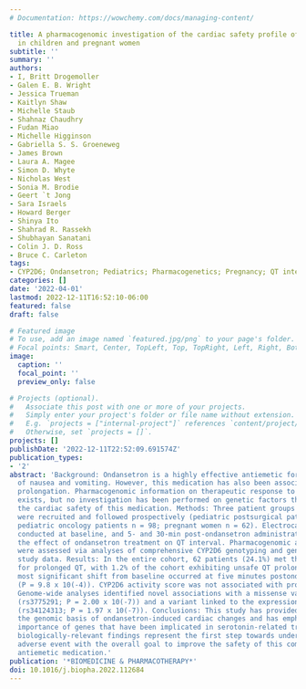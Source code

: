 ```yaml
---
# Documentation: https://wowchemy.com/docs/managing-content/

title: A pharmacogenomic investigation of the cardiac safety profile of ondansetron
  in children and pregnant women
subtitle: ''
summary: ''
authors:
- I, Britt Drogemoller
- Galen E. B. Wright
- Jessica Trueman
- Kaitlyn Shaw
- Michelle Staub
- Shahnaz Chaudhry
- Fudan Miao
- Michelle Higginson
- Gabriella S. S. Groeneweg
- James Brown
- Laura A. Magee
- Simon D. Whyte
- Nicholas West
- Sonia M. Brodie
- Geert `t Jong
- Sara Israels
- Howard Berger
- Shinya Ito
- Shahrad R. Rassekh
- Shubhayan Sanatani
- Colin J. D. Ross
- Bruce C. Carleton
tags:
- CYP2D6; Ondansetron; Pediatrics; Pharmacogenetics; Pregnancy; QT interval
categories: []
date: '2022-04-01'
lastmod: 2022-12-11T16:52:10-06:00
featured: false
draft: false

# Featured image
# To use, add an image named `featured.jpg/png` to your page's folder.
# Focal points: Smart, Center, TopLeft, Top, TopRight, Left, Right, BottomLeft, Bottom, BottomRight.
image:
  caption: ''
  focal_point: ''
  preview_only: false

# Projects (optional).
#   Associate this post with one or more of your projects.
#   Simply enter your project's folder or file name without extension.
#   E.g. `projects = ["internal-project"]` references `content/project/deep-learning/index.md`.
#   Otherwise, set `projects = []`.
projects: []
publishDate: '2022-12-11T22:52:09.691574Z'
publication_types:
- '2'
abstract: 'Background: Ondansetron is a highly effective antiemetic for the treatment
  of nausea and vomiting. However, this medication has also been associated with QT
  prolongation. Pharmacogenomic information on therapeutic response to ondansetron
  exists, but no investigation has been performed on genetic factors that influence
  the cardiac safety of this medication. Methods: Three patient groups receiving ondansetron
  were recruited and followed prospectively (pediatric postsurgical patients n = 101;
  pediatric oncology patients n = 98; pregnant women n = 62). Electrocardiograms were
  conducted at baseline, and 5- and 30-min post-ondansetron administration, to determine
  the effect of ondansetron treatment on QT interval. Pharmacogenomic associations
  were assessed via analyses of comprehensive CYP2D6 genotyping and genome-wide association
  study data. Results: In the entire cohort, 62 patients (24.1%) met the criteria
  for prolonged QT, with 1.2% of the cohort exhibiting unsafe QT prolongation. The
  most significant shift from baseline occurred at five minutes postondansetron administration
  (P = 9.8 x 10(-4)). CYP2D6 activity score was not associated with prolonged QT.
  Genome-wide analyses identified novel associations with a missense variant in TLR3
  (rs3775291; P = 2.00 x 10(-7)) and a variant linked to the expression of SLC36A1
  (rs34124313; P = 1.97 x 10(-7)). Conclusions: This study has provided insight into
  the genomic basis of ondansetron-induced cardiac changes and has emphasized the
  importance of genes that have been implicated in serotonin-related traits. These
  biologically-relevant findings represent the first step towards understanding this
  adverse event with the overall goal to improve the safety of this commonly used
  antiemetic medication.'
publication: '*BIOMEDICINE & PHARMACOTHERAPY*'
doi: 10.1016/j.biopha.2022.112684
---
```

